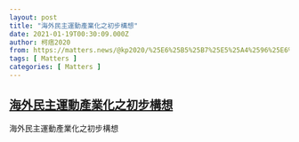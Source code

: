 ```yaml
---
layout: post
title: "海外民主運動產業化之初步構想"
date: 2021-01-19T00:30:09.000Z
author: 柯痞2020
from: https://matters.news/@kp2020/%25E6%25B5%25B7%25E5%25A4%2596%25E6%25B0%2591%25E4%25B8%25BB%25E9%2581%258B%25E5%258B%2595%25E7%2594%25A2%25E6%25A5%25AD%25E5%258C%2596%25E4%25B9%258B%25E5%2588%259D%25E6%25AD%25A5%25E6%25A7%258B%25E6%2583%25B3-bafyreidf5ucwe4rt3op6egcimeyg7ylv3ggjpylyz7fcpshaq2dbj2quym
tags: [ Matters ]
categories: [ Matters ]
---
```

<!--1611016209000-->
[海外民主運動產業化之初步構想](https://matters.news/@kp2020/%25E6%25B5%25B7%25E5%25A4%2596%25E6%25B0%2591%25E4%25B8%25BB%25E9%2581%258B%25E5%258B%2595%25E7%2594%25A2%25E6%25A5%25AD%25E5%258C%2596%25E4%25B9%258B%25E5%2588%259D%25E6%25AD%25A5%25E6%25A7%258B%25E6%2583%25B3-bafyreidf5ucwe4rt3op6egcimeyg7ylv3ggjpylyz7fcpshaq2dbj2quym)
------

<div>
海外民主運動產業化之初步構想
</div>
